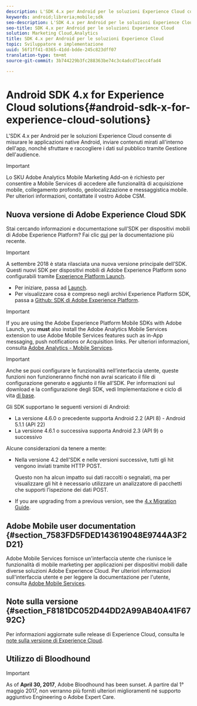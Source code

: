 ```yaml
---
description: L'SDK 4.x per Android per le soluzioni Experience Cloud consente di misurare le applicazioni native Android, inviare contenuti mirati all'interno dell'app, nonché sfruttare e raccogliere i dati sul pubblico tramite Gestione dell'audience.
keywords: android;libreria;mobile;sdk
seo-description: L'SDK 4.x per Android per le soluzioni Experience Cloud consente di misurare le applicazioni native Android, inviare contenuti mirati all'interno dell'app, nonché sfruttare e raccogliere i dati sul pubblico tramite Gestione dell'audience.
seo-title: SDK 4.x per Android per le soluzioni Experience Cloud
solution: Marketing Cloud,Analytics
title: SDK 4.x per Android per le soluzioni Experience Cloud
topic: Sviluppatore e implementazione
uuid: 56f1ff41-0365-41dd-bdde-245c823dff07
translation-type: tm+mt
source-git-commit: 3b744229b3fc288363be74c3c4adcd71ecc4fad4

---
```



# Android SDK 4.x for Experience Cloud solutions{#android-sdk-x-for-experience-cloud-solutions}

L'SDK 4.x per Android per le soluzioni Experience Cloud consente di misurare le applicazioni native Android, inviare contenuti mirati all'interno dell'app, nonché sfruttare e raccogliere i dati sul pubblico tramite Gestione dell'audience.

>[!IMPORTANT]
>
>Lo SKU Adobe Analytics Mobile Marketing Add-on è richiesto per consentire a Mobile Services di accedere alle funzionalità di acquisizione mobile, collegamento profondo, geolocalizzazione e messaggistica mobile. Per ulteriori informazioni, contattate il vostro Adobe CSM.

## Nuova versione di Adobe Experience Cloud SDK

Stai cercando informazioni e documentazione sull’SDK per dispositivi mobili di Adobe Experience Platform? Fai clic [qui](https://aep-sdks.gitbook.io/docs/) per la documentazione più recente.

>[!IMPORTANT]
>
>A settembre 2018 è stata rilasciata una nuova versione principale dell’SDK. Questi nuovi SDK per dispositivi mobili di Adobe Experience Platform sono configurabili tramite [Experience Platform Launch](https://www.adobe.com/experience-platform/launch.html).

* Per iniziare, passa ad [Launch](https://launch.adobe.com/).
* Per visualizzare cosa è compreso negli archivi Experience Platform SDK, passa a [Github: SDK di Adobe Experience Platform](https://github.com/Adobe-Marketing-Cloud/acp-sdks).

>[!IMPORTANT]
>
> If you are using the Adobe Experience Platform Mobile SDKs with Adobe Launch, you **must** also install the Adobe Analytics Mobile Services extension to use Adobe Mobile Services features such as in-App messaging, push notifications or Acquisition links. Per ulteriori informazioni, consulta [Adobe Analytics - Mobile Services](https://aep-sdks.gitbook.io/docs/using-mobile-extensions/adobe-analytics-mobile-services).

>[!IMPORTANT]
>
>Anche se puoi configurare le funzionalità nell’interfaccia utente, queste funzioni non funzioneranno finché non avrai scaricato il file di configurazione generato e aggiunto il file all’SDK. Per informazioni sul download e la configurazione degli SDK, vedi Implementazione e ciclo di vita [di base](/help/android/getting-started/dev-qs.md).

Gli SDK supportano le seguenti versioni di Android:

* La versione 4.6.0 o precedente supporta Android 2.2 (API 8) - Android 5.1.1 (API 22)
* La versione 4.6.1 o successiva supporta Android 2.3 (API 9) o successivo

Alcune considerazioni da tenere a mente:

* Nella versione 4.2 dell'SDK e nelle versioni successive, tutti gli hit vengono inviati tramite HTTP POST.

   Questo non ha alcun impatto sui dati raccolti o segnalati, ma per visualizzare gli hit è necessario utilizzare un analizzatore di pacchetti che supporti l’ispezione dei dati POST.

* If you are upgrading from a previous version, see the [4.x Migration Guide](/help/android/getting-started/migration-v3.md).

## Adobe Mobile user documentation {#section_7583FD5FDED143619048E9744A3F2D21}

Adobe Mobile Services fornisce un'interfaccia utente che riunisce le funzionalità di mobile marketing per applicazioni per dispositivi mobili dalle diverse soluzioni Adobe Experience Cloud. Per ulteriori informazioni sull'interfaccia utente e per leggere la documentazione per l'utente, consulta [Adobe Mobile Services](https://marketing.adobe.com/resources/help/en_US/mobile/).

## Note sulla versione {#section_F8181DC052D44DD2A99AB40A41F6792C}

Per informazioni aggiornate sulle release di Experience Cloud, consulta le [note sulla versione di Experience Cloud](https://marketing.adobe.com/resources/help/en_US/whatsnew/).

## Utilizzo di Bloodhound

>[!IMPORTANT]
>
>As of **April 30, 2017**, Adobe Bloodhound has been
sunset. A partire dal 1° maggio 2017, non verranno più forniti ulteriori miglioramenti né supporto aggiuntivo Engineering o Adobe Expert Care.
